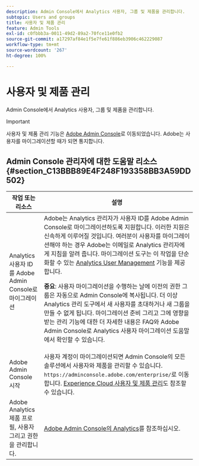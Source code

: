 ```yaml
---
description: Admin Console에서 Analytics 사용자, 그룹 및 제품을 관리합니다.
subtopic: Users and groups
title: 사용자 및 제품 관리
feature: Admin Tools
exl-id: c0fbbb3a-0011-49d2-89a2-70fce11e0fb2
source-git-commit: a17297af84e1f5e7fe61f886eb3906c462229087
workflow-type: tm+mt
source-wordcount: '267'
ht-degree: 100%

---
```


# 사용자 및 제품 관리

Admin Console에서 Analytics 사용자, 그룹 및 제품을 관리합니다.

>[!IMPORTANT]
>
>사용자 및 제품 관리 기능은 [Adobe Admin Console](https://helpx.adobe.com/kr/enterprise/using/admin-console.html)로 이동되었습니다. Adobe는 사용자를 마이그레이션할 때가 되면 통지합니다.

## Admin Console 관리자에 대한 도움말 리소스 {#section_C13BBB89E4F248F193358BB3A59DD502}

| 작업 또는 리소스 | 설명 |
| --- | --- |
| Analytics 사용자 ID를 Adobe Admin Console로 마이그레이션 | Adobe는 Analytics 관리자가 사용자 ID를 Adobe Admin Console로 마이그레이션하도록 지원합니다. 이러한 지원은 신속하게 이루어질 것입니다. 여러분이 사용자를 마이그레이션해야 하는 경우 Adobe는 이메일로 Analytics 관리자에게 지침을 알려 줍니다. 마이그레이션 도구는 이 작업을 단순화할 수 있는 [Analytics User Management](https://experienceleague.adobe.com/docs/analytics/admin/user-product-management/user-management/migrate-users/c-migration-tool.html?lang=ko-KR) 기능을 제공합니다.<p>**중요**: 사용자 마이그레이션을 수행하는 날에 이전의 권한 그룹은 자동으로 Admin Console에 복사됩니다. 더 이상 Analytics 관리 도구에서 새 사용자를 초대하거나 새 그룹을 만들 수 없게 됩니다. 마이그레이션 준비 그리고 그에 영향을 받는 관리 기능에 대한 더 자세한 내용은 FAQ와 Adobe Admin Console로 Analytics 사용자 마이그레이션 도움말에서 확인할 수 있습니다. |
| Adobe Admin Console 시작 | 사용자 계정이 마이그레이션되면 Admin Console의 모든 솔루션에서 사용자와 제품을 관리할 수 있습니다. `https://adminconsole.adobe.com/enterprise/`로 이동합니다. [Experience Cloud 사용자 및 제품 관리](https://experienceleague.adobe.com/docs/core-services/interface/administration/admin-getting-started.html?lang=ko-KR)도 참조할 수 있습니다. |
| Adobe Analytics 제품 프로필, 사용자 그리고 권한을 관리합니다. | [Adobe Admin Console의 Analytics](https://experienceleague.adobe.com/docs/analytics/admin/admin-console/home.html?lang=ko-KR)를 참조하십시오. |

<!---
## User Management Descriptions {#section_7C19842A3D4249109A9399D4DF18DE75}

The following table describes elements on the [!UICONTROL Users] tab in [!UICONTROL User Management].

<table id="table_6F81D1095EB945D8995FF971B65BA52A"> 
 <thead> 
  <tr> 
   <th colname="col1" class="entry"> Element </th> 
   <th colname="col2" class="entry"> Description </th> 
  </tr> 
 </thead>
 <tbody> 
  <tr> 
   <td colname="col1"> <span class="wintitle"> Number of User Logins available</span> </td> 
   <td colname="col2"> The maximum number of user accounts you can create for this company. If necessary, you can contact your Account Representative or Customer Care to increase this number at no charge. </td> 
  </tr> 
  <tr> 
   <td colname="col1"> <span class="wintitle"> Number of User Logins in use</span> </td> 
   <td colname="col2"> The number of user accounts currently in use for this company. </td> 
  </tr> 
  <tr> 
   <td colname="col1"> <span class="wintitle"> Number of User Logins Remaining</span> </td> 
   <td colname="col2"> The difference between the user account maximum and the number of existing user accounts. </td> 
  </tr> 
  <tr> 
   <td colname="col1"> <span class="wintitle"> Add New User</span> </td> 
   <td colname="col2"> <p>Lets you add a user account to the company. This link is available only if the Number of User Logins Remaining is greater than 0. </p> <p>See <a href="/help/admin/user-management2/c-user-management/users.md"> Users</a>. </p> </td> 
  </tr> 
  <tr> 
   <td colname="col1"> <span class="wintitle"> Download Report</span> </td> 
   <td colname="col2">Exports the contents of the <span class="wintitle"> Users</span> table to a tab-delimited file. </td> 
  </tr> 
  <tr> 
   <td colname="col1"> <span class="wintitle"> Login</span> </td> 
   <td colname="col2"> <p>The user name. You can click the user name to edit the user account properties. </p> <p>See <a href="/help/admin/user-management2/c-user-management/users.md"> Users</a>. </p> </td> 
  </tr> 
  <tr> 
   <td colname="col1"> <span class="wintitle"> First Name</span> </td> 
   <td colname="col2"> The user's first (given) name. </td> 
  </tr> 
  <tr> 
   <td colname="col1"> <span class="wintitle"> Last Name</span> </td> 
   <td colname="col2"> The user's surname (family name). </td> 
  </tr> 
  <tr> 
   <td colname="col1"> <span class="wintitle"> Title</span> </td> 
   <td colname="col2"> The user's job title. </td> 
  </tr> 
  <tr> 
   <td colname="col1"> <span class="wintitle"> Admin</span> </td> 
   <td colname="col2"> Specifies if the user account has administrative privileges. </td> 
  </tr> 
  <tr> 
   <td colname="col1"> <span class="wintitle"> Last Login</span> </td> 
   <td colname="col2"> Displays a timestamp of the last login for this user account. </td> 
  </tr> 
  <tr> 
   <td colname="col1"><span class="wintitle"> Create Time</span> </td> 
   <td colname="col2"> Shows the date and time when the login account was created. </td> 
  </tr> 
  <tr> 
   <td colname="col1"> <span class="wintitle"> Expires</span> </td> 
   <td colname="col2"> Displays the account expiration account, if applicable. </td> 
  </tr> 
  <tr> 
   <td colname="col1"> <span class="wintitle"> Manage</span> </td> 
   <td colname="col2"> Provides links for user account management. </td> 
  </tr> 
  <tr> 
   <td colname="col1"> <span class="wintitle"> Edit</span> </td> 
   <td colname="col2"> <p>Edit user account settings. </p> <p>See <a href="/help/admin/user-management2/c-user-management/users.md"> Users</a>. </p> </td> 
  </tr> 
  <tr> 
   <td colname="col1"> <span class="wintitle"> Delete</span> </td> 
   <td colname="col2"> Delete the user account. </td> 
  </tr> 
  <tr> 
   <td colname="col1"> <span class="wintitle"> Transfer</span> </td> 
   <td colname="col2">Assign the privileges (permissions and resource access) of one user account to another. <p>See <a href="/help/admin/user-management2/c-user-management/t-transfer-user-accout-privileges.md"> Transfer user account privileges</a>. </p> </td> 
  </tr> 
  <tr> 
   <td colname="col1"><span class="wintitle"> Login as this user</span> </td> 
   <td colname="col2"> <p>Allows admins to impersonate and log in as a non-admin account. Admin accounts cannot be impersonated. </p> </td> 
  </tr> 
 </tbody> 
</table>
-->